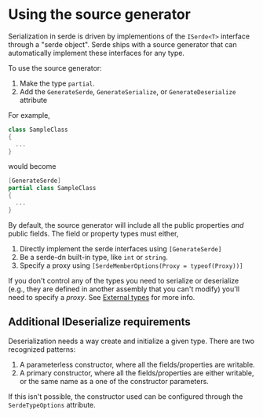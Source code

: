# Using the source generator

Serialization in serde is driven by implementions of the `ISerde<T>` interface through a "serde object". Serde ships with a source generator that can automatically implement these interfaces for any type.

To use the source generator:

  1. Make the type `partial`.
  2. Add the `GenerateSerde`, `GenerateSerialize`, or `GenerateDeserialize` attribute

For example,

```csharp
class SampleClass
{
  ...
}
```

would become

```csharp
[GenerateSerde]
partial class SampleClass
{
  ...
}
```

By default, the source generator will include all the public properties *and* public fields. The field or property types must either,

  1. Directly implement the serde interfaces using `[GenerateSerde]`
  1. Be a serde-dn built-in type, like `int` or `string`.
  1. Specify a proxy using `[SerdeMemberOptions(Proxy = typeof(Proxy))]`

If you don't control any of the types you need to serialize or deserialize (e.g., they are defined in another assembly that you can't modify) you'll need to specify a *proxy*. See [External types](../foreign-types.md) for more info.

## Additional IDeserialize requirements

Deserialization needs a way create and initialize a given type. There are two recognized patterns:

  1. A parameterless constructor, where all the fields/properties are writable.
  2. A primary constructor, where all the fields/properties are either writable, or the same name as a one of the constructor parameters.

If this isn't possible, the constructor used can be configured through the `SerdeTypeOptions` attribute.